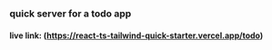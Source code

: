 ### quick server for a todo app 

 #### live link: (https://react-ts-tailwind-quick-starter.vercel.app/todo)
